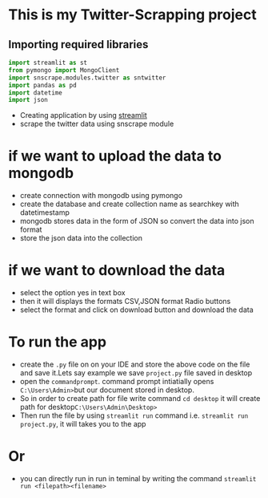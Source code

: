 # This is my Twitter-Scrapping project

## Importing required libraries
```python
import streamlit as st
from pymongo import MongoClient
import snscrape.modules.twitter as sntwitter
import pandas as pd
import datetime
import json
```
- Creating application by using [streamlit](https://docs.streamlit.io/library/api-reference)
- scrape the twitter data using snscrape module
# if we want to upload the data to mongodb 
- create connection with mongodb using pymongo
- create the database and create collection name as searchkey with datetimestamp
- mongodb stores data in the form of JSON so convert the data into json format
- store the json data into the collection
# if we want to download the data
- select the option yes in text box
- then it will displays the formats CSV,JSON format Radio buttons
- select the format and click on download button and download the data
#  **To run the app**
- create the `.py` file on on your IDE and store the above code on the file and save it.Lets say example we save `project.py` file saved in desktop
- open the `commandprompt`. command prompt intiatially opens `C:\Users\Admin>`but our document stored in desktop.
- So in order to create path for file write command `cd desktop` it will create path for desktop`C:\Users\Admin\Desktop>`
- Then run the file by using `streamlit run` command i.e. `streamlit run project.py`, it will takes you to the app
#  Or
- you can directly run in run in teminal by writing the command `streamlit run <filepath><filename>`
